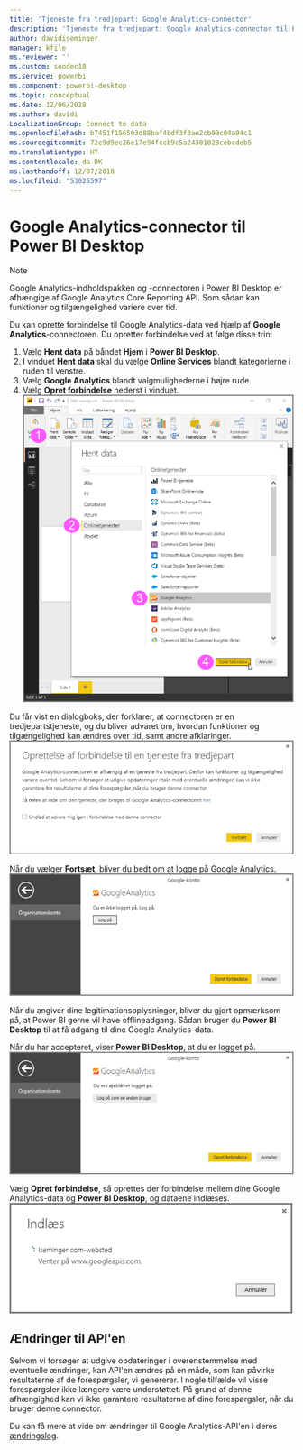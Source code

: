 ```yaml
---
title: 'Tjeneste fra tredjepart: Google Analytics-connector'
description: 'Tjeneste fra tredjepart: Google Analytics-connector til Power BI Desktop'
author: davidiseminger
manager: kfile
ms.reviewer: ''
ms.custom: seodec18
ms.service: powerbi
ms.component: powerbi-desktop
ms.topic: conceptual
ms.date: 12/06/2018
ms.author: davidi
LocalizationGroup: Connect to data
ms.openlocfilehash: b7451f156503d88baf4bdf3f3ae2cb99c04a94c1
ms.sourcegitcommit: 72c9d9ec26e17e94fccb9c5a24301028cebcdeb5
ms.translationtype: HT
ms.contentlocale: da-DK
ms.lasthandoff: 12/07/2018
ms.locfileid: "53025597"
---
```

# <a name="google-analytics-connector-for-power-bi-desktop"></a>Google Analytics-connector til Power BI Desktop
> [!NOTE]
> Google Analytics-indholdspakken og -connectoren i Power BI Desktop er afhængige af Google Analytics Core Reporting API. Som sådan kan funktioner og tilgængelighed variere over tid.

Du kan oprette forbindelse til Google Analytics-data ved hjælp af **Google Analytics**-connectoren. Du opretter forbindelse ved at følge disse trin:

1. Vælg **Hent data** på båndet **Hjem** i **Power BI Desktop**.
2. I vinduet **Hent data** skal du vælge **Online Services** blandt kategorierne i ruden til venstre.
3. Vælg **Google Analytics** blandt valgmulighederne i højre rude.
4. Vælg **Opret forbindelse** nederst i vinduet.  
   ![](media/service-google-analytics-connector/tps_googleanalytics_1.png)

Du får vist en dialogboks, der forklarer, at connectoren er en tredjepartstjeneste, og du bliver advaret om, hvordan funktioner og tilgængelighed kan ændres over tid, samt andre afklaringer.  
![](media/service-google-analytics-connector/tps_googleanalytics_2.png)

Når du vælger **Fortsæt**, bliver du bedt om at logge på Google Analytics.  
![](media/service-google-analytics-connector/tps_googleanalytics_3.png)

Når du angiver dine legitimationsoplysninger, bliver du gjort opmærksom på, at Power BI gerne vil have offlineadgang. Sådan bruger du **Power BI Desktop** til at få adgang til dine Google Analytics-data.  

Når du har accepteret, viser **Power BI Desktop**, at du er logget på.  
![](media/service-google-analytics-connector/tps_googleanalytics_5.png)

Vælg **Opret forbindelse**, så oprettes der forbindelse mellem dine Google Analytics-data og **Power BI Desktop**, og dataene indlæses.  
![](media/service-google-analytics-connector/tps_googleanalytics_6.png)

## <a name="changes-to-the-api"></a>Ændringer til API'en
Selvom vi forsøger at udgive opdateringer i overenstemmelse med eventuelle ændringer, kan API'en ændres på en måde, som kan påvirke resultaterne af de forespørgsler, vi genererer. I nogle tilfælde vil visse forespørgsler ikke længere være understøttet. På grund af denne afhængighed kan vi ikke garantere resultaterne af dine forespørgsler, når du bruger denne connector.

Du kan få mere at vide om ændringer til Google Analytics-API'en i deres [ændringslog](https://developers.google.com/analytics/devguides/changelog).

